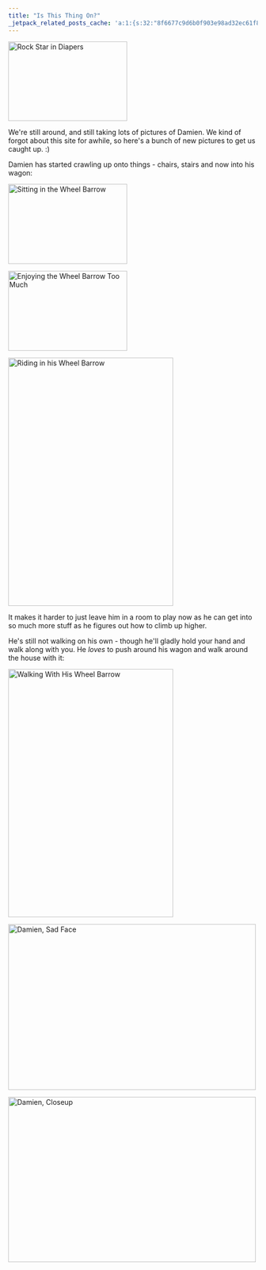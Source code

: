 ```yaml
---
title: "Is This Thing On?"
_jetpack_related_posts_cache: 'a:1:{s:32:"8f6677c9d6b0f903e98ad32ec61f8deb";a:2:{s:7:"expires";i:1515548210;s:7:"payload";a:3:{i:0;a:1:{s:2:"id";i:232;}i:1;a:1:{s:2:"id";i:185;}i:2;a:1:{s:2:"id";i:209;}}}}'
---
```

<p><a href="http://www.flickr.com/photos/lemon/2807752682/" class="tt-flickr tt-flickr-Small"><img src="http://farm4.static.flickr.com/3119/2807752682_69e37aa8ea_m.jpg" alt="Rock Star in Diapers" width="240" height="160" border="0" /></a></p>
<p>We're still around, and still taking lots of pictures of Damien.  We kind of forgot about this site for awhile, so here's a bunch of new pictures to get us caught up.  :)</p>
<p>Damien has started crawling up onto things - chairs, stairs and now into his wagon:</p>
<p><a href="http://www.flickr.com/photos/lemon/2807757274/" class="tt-flickr tt-flickr-Small"><img src="http://farm4.static.flickr.com/3075/2807757274_838d6b1832_m.jpg" alt="Sitting in the Wheel Barrow" width="240" height="161" border="0" /></a></p>
<p><a href="http://www.flickr.com/photos/lemon/2806913829/" class="tt-flickr tt-flickr-Small"><img src="http://farm4.static.flickr.com/3060/2806913829_7ed17caa5f_m.jpg" alt="Enjoying the Wheel Barrow Too Much" width="240" height="161" border="0" /></a></p>
<p><a href="http://www.flickr.com/photos/lemon/2806914955/" class="tt-flickr tt-flickr-Medium"><img src="http://farm4.static.flickr.com/3104/2806914955_baa30ef0a5.jpg" alt="Riding in his Wheel Barrow" width="333" height="500" border="0" /></a></p>
<p>It makes it harder to just leave him in a room to play now as he can get into so much more stuff as he figures out how to climb up higher.</p>
<p>He's still not walking on his own - though he'll gladly hold your hand and walk along with you.  He <em>loves</em> to push around his wagon and walk around the house with it:</p>
<p><a href="http://www.flickr.com/photos/lemon/2806916143/" class="tt-flickr tt-flickr-Medium"><img src="http://farm4.static.flickr.com/3003/2806916143_50927feee7.jpg" alt="Walking With His Wheel Barrow" width="333" height="500" border="0" /></a></p>
<p><a href="http://www.flickr.com/photos/lemon/2807743594/" class="tt-flickr tt-flickr-Medium"><img src="http://farm4.static.flickr.com/3066/2807743594_285c0d86dd.jpg" alt="Damien, Sad Face" width="500" height="334" border="0" /></a></p>
<p><a href="http://www.flickr.com/photos/lemon/2807750120/" class="tt-flickr tt-flickr-Medium"><img src="http://farm4.static.flickr.com/3083/2807750120_488f549500.jpg" alt="Damien, Closeup" width="500" height="333" border="0" /></a></p>
